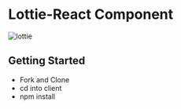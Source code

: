 # Lottie-React Component

![lottie](https://i.imgur.com/9qMqMF1.png)

## Getting Started

- Fork and Clone
- cd into client
- npm install